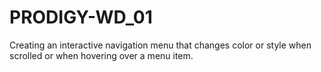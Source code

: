 # PRODIGY-WD_01
Creating an interactive navigation menu that changes color or style when scrolled or when hovering over a menu item. 
